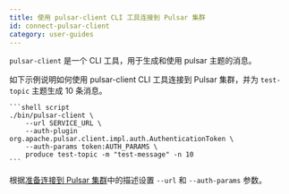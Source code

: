 ```yaml
---
title: 使用 pulsar-client CLI 工具连接到 Pulsar 集群 
id: connect-pulsar-client
category: user-guides
---
```


`pulsar-client` 是一个 CLI 工具，用于生成和使用 pulsar 主题的消息。

如下示例说明如何使用 pulsar-client CLI 工具连接到 Pulsar 集群，并为 `test-topic` 主题生成 10 条消息。

    ```shell script
    ./bin/pulsar-client \
        --url SERVICE_URL \
        --auth-plugin org.apache.pulsar.client.impl.auth.AuthenticationToken \
        --auth-params token:AUTH_PARAMS \
        produce test-topic -m "test-message" -n 10
    ```

根据[准备连接到 Pulsar 集群](/user-guides/connect/connect-pulsar-cluster/connect-prepare.md)中的描述设置 `--url` 和 `--auth-params` 参数。
